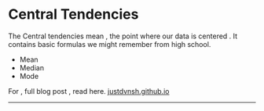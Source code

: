 # Central Tendencies 

The Central tendencies mean , the point where our data is centered . It contains basic formulas we might remember from high school.

- Mean 
- Median
- Mode

For , full blog post , read here. [justdvnsh.github.io](https://justdvnsh.github.io/2018/06/04/maths-for-machine-learning-part-1/)

---